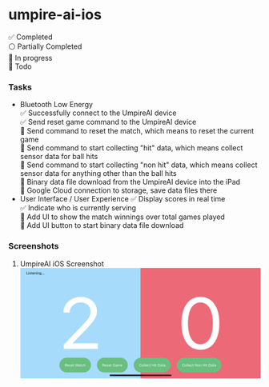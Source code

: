 # umpire-ai-ios

:white_check_mark: Completed  
:white_circle: Partially Completed  
:large_blue_circle: In progress  
:red_circle: Todo  

### Tasks
* Bluetooth Low Energy  
  :white_check_mark: Successfully connect to the UmpireAI device  
  :white_check_mark: Send reset game command to the UmpireAI device  
  :large_blue_circle: Send command to reset the match, which means to reset the current game  
  :large_blue_circle: Send command to start collecting "hit" data, which means collect sensor data for ball hits  
  :large_blue_circle: Send command to start collecting "non hit" data, which means collect sensor data for anything other than the ball hits  
  :red_circle: Binary data file download from the UmpireAI device into the iPad  
  :red_circle: Google Cloud connection to storage, save data files there  
* User Interface / User Experience
  :white_check_mark: Display scores in real time  
  :white_check_mark: Indicate who is currently serving  
  :red_circle: Add UI to show the match winnings over total games played  
  :red_circle: Add UI button to start binary data file download  

### Screenshots
1. UmpireAI iOS Screenshot
![UmpireAI iOS Screenshot](./screenshots/umpire_ai_ios.PNG)